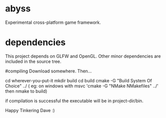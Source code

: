 # abyss
Experimental cross-platform game framework.

# dependencies
This project depends on GLFW and OpenGL. Other minor dependencies
are included in the source tree.

#compiling
Download somewhere. Then...

cd wherever-you-put-it
mkdir build
cd build
cmake -G "Build System Of Choice" ../
( eg: on windows with msvc 'cmake -G "NMake NMakefiles" ../' then nmake to build)

if compilation is successful the executable will be in project-dir/bin.

Happy Tinkering
Dave :)